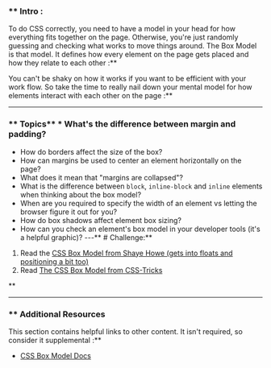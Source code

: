 ### ** Intro :
>
To do CSS correctly, you need to have a model in your head for how everything fits together on the page.  Otherwise, you're just randomly guessing and checking what works to move things around.  The Box Model is that model.  It defines how every element on the page gets placed and how they relate to each other :**

You can't be shaky on how it works if you want to be efficient with your work flow.  So take the time to really nail down your mental model for how elements interact with each other on the page :**



---


### ** Topics** * What's the difference between margin and padding?
* How do borders affect the size of the box?
* How can margins be used to center an element horizontally on the page?
* What does it mean that "margins are collapsed"?
* What is the difference between `block`, `inline-block` and `inline` elements when thinking about the box model?
* When are you required to specify the width of an element vs letting the browser figure it out for you?
* How do box shadows affect element box sizing?
* How can you check an element's box model in your developer tools (it's a helpful graphic)?
---** # Challenge:** <div class="lesson-content__panel" markdown="1">
1. Read the [CSS Box Model from Shaye Howe (gets into floats and positioning a bit too)](http://learn.shayhowe.com/html-css/box-model)
2. Read [The CSS Box Model from CSS-Tricks](http://css-tricks.com/the-css-box-model/)
</div>** 

---


### ** Additional Resources
This section contains helpful links to other content. It isn't required, so consider it supplemental :**



* [CSS Box Model Docs](http://www.w3schools.com/css/css_boxmodel.asp)

